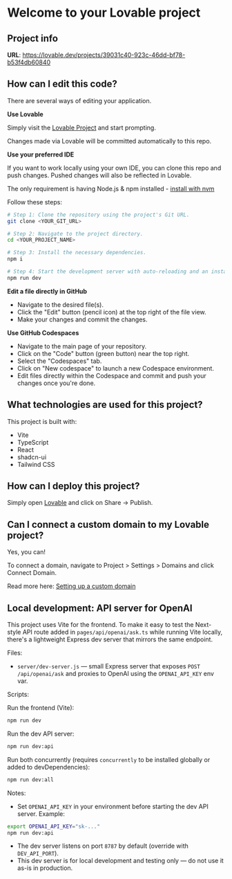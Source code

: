 # Welcome to your Lovable project

## Project info

**URL**: https://lovable.dev/projects/39031c40-923c-46dd-bf78-b53f4db60840

## How can I edit this code?

There are several ways of editing your application.

**Use Lovable**

Simply visit the [Lovable Project](https://lovable.dev/projects/39031c40-923c-46dd-bf78-b53f4db60840) and start prompting.

Changes made via Lovable will be committed automatically to this repo.

**Use your preferred IDE**

If you want to work locally using your own IDE, you can clone this repo and push changes. Pushed changes will also be reflected in Lovable.

The only requirement is having Node.js & npm installed - [install with nvm](https://github.com/nvm-sh/nvm#installing-and-updating)

Follow these steps:

```sh
# Step 1: Clone the repository using the project's Git URL.
git clone <YOUR_GIT_URL>

# Step 2: Navigate to the project directory.
cd <YOUR_PROJECT_NAME>

# Step 3: Install the necessary dependencies.
npm i

# Step 4: Start the development server with auto-reloading and an instant preview.
npm run dev
```

**Edit a file directly in GitHub**

- Navigate to the desired file(s).
- Click the "Edit" button (pencil icon) at the top right of the file view.
- Make your changes and commit the changes.

**Use GitHub Codespaces**

- Navigate to the main page of your repository.
- Click on the "Code" button (green button) near the top right.
- Select the "Codespaces" tab.
- Click on "New codespace" to launch a new Codespace environment.
- Edit files directly within the Codespace and commit and push your changes once you're done.

## What technologies are used for this project?

This project is built with:

- Vite
- TypeScript
- React
- shadcn-ui
- Tailwind CSS

## How can I deploy this project?

Simply open [Lovable](https://lovable.dev/projects/39031c40-923c-46dd-bf78-b53f4db60840) and click on Share -> Publish.

## Can I connect a custom domain to my Lovable project?

Yes, you can!

To connect a domain, navigate to Project > Settings > Domains and click Connect Domain.

Read more here: [Setting up a custom domain](https://docs.lovable.dev/tips-tricks/custom-domain#step-by-step-guide)

## Local development: API server for OpenAI

This project uses Vite for the frontend. To make it easy to test the Next-style API route added in `pages/api/openai/ask.ts` while running Vite locally, there's a lightweight Express dev server that mirrors the same endpoint.

Files:

- `server/dev-server.js` — small Express server that exposes `POST /api/openai/ask` and proxies to OpenAI using the `OPENAI_API_KEY` env var.

Scripts:

Run the frontend (Vite):

```bash
npm run dev
```

Run the dev API server:

```bash
npm run dev:api
```

Run both concurrently (requires `concurrently` to be installed globally or added to devDependencies):

```bash
npm run dev:all
```

Notes:

- Set `OPENAI_API_KEY` in your environment before starting the dev API server. Example:

```bash
export OPENAI_API_KEY="sk-..."
npm run dev:api
```

- The dev server listens on port `8787` by default (override with `DEV_API_PORT`).
- This dev server is for local development and testing only — do not use it as-is in production.
